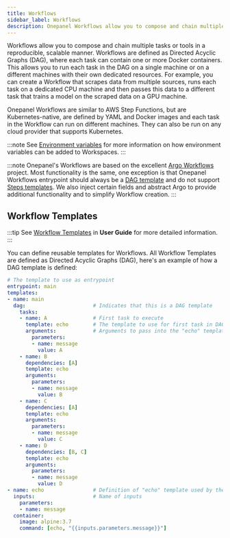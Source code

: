 ```yaml
---
title: Workflows
sidebar_label: Workflows
description: Onepanel Workflows allow you to compose and chain multiple tasks or tools in a reproducible, scalable manner
---
```


Workflows allow you to compose and chain multiple tasks or tools in a reproducible, scalable manner. Workflows are defined as Directed Acyclic Graphs (DAG), where each task can contain one or more Docker containers. This allows you to run each task in the DAG on a single machine or on a different machines with their own dedicated resources. For example, you can create a Workflow that scrapes data from multiple sources, runs each task on a dedicated CPU machine and then passes this data to a different task that trains a model on the scraped data on a GPU machine.

Onepanel Workflows are similar to AWS Step Functions, but are Kubernetes-native, are defined by YAML and Docker images and each task in the Workflow can run on different machines. They can also be run on any cloud provider that supports Kubernetes.

:::note
See [Environment variables](/docs/getting-started/concepts/environment-variables) for more information on how environment variables can be added to Workspaces.
:::

:::note
Onepanel's Workflows are based on the excellent [Argo Workflows](https://github.com/argoproj/argo) project. Most functionality is the same, one exception is that Onepanel Workflows entrypoint should always be a [DAG template](https://github.com/argoproj/argo/tree/master/examples#steps) and do not support [Steps templates](https://github.com/argoproj/argo/tree/master/examples#steps). We also inject certain fields and abstract Argo to provide additional functionality and to simplify Workflow creation.
:::

##  Workflow Templates

:::tip
See [Workflow Templates](/docs/reference/workflows/templates) in **User Guide** for more detailed information.
:::

You can define reusable templates for Workflows. All Workflow Templates are defined as Directed Acyclic Graphs (DAG), here's an example of how a DAG template is defined:

```yaml
# The template to use as entrypoint
entrypoint: main
templates:
- name: main            
  dag:                      # Indicates that this is a DAG template
    tasks:
    - name: A               # First task to execute
      template: echo        # The template to use for first task in DAG
      arguments:            # Arguments to pass into the "echo" template
        parameters:
        - name: message
          value: A
    - name: B
      dependencies: [A]
      template: echo
      arguments:
        parameters:
        - name: message
          value: B
    - name: C
      dependencies: [A]
      template: echo
      arguments:
        parameters:
        - name: message
          value: C
    - name: D
      dependencies: [B, C]
      template: echo
      arguments:
        parameters:
        - name: message
          value: D
- name: echo                # Definition of "echo" template used by the nodes in DAG
  inputs:                   # Name of inputs 
    parameters:
    - name: message
  container:
    image: alpine:3.7
    command: [echo, "{{inputs.parameters.message}}"]
```
